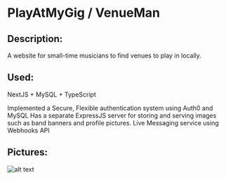 # PlayAtMyGig / VenueMan

## Description: ##
A website for small-time musicians to find venues to play in locally.
## Used: ##
NextJS + MySQL + TypeScript

Implemented a Secure, Flexible authentication system using Auth0 and MySQL
Has a separate ExpressJS server for storing and serving images such as band banners and profile pictures.
Live Messaging service using Webhooks API

## Pictures: ##

![alt text](Isolated.png "Title")
